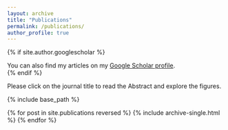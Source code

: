 ```yaml
---
layout: archive
title: "Publications"
permalink: /publications/
author_profile: true
---
```


{% if site.author.googlescholar %}
  <div class="wordwrap">You can also find my articles on my <a href="{{site.author.googlescholar}}">Google Scholar profile</a>.</div>
{% endif %}

Please click on the journal title to read the Abstract and explore the figures.

{% include base_path %}

{% for post in site.publications reversed %}
  {% include archive-single.html %}
{% endfor %}
